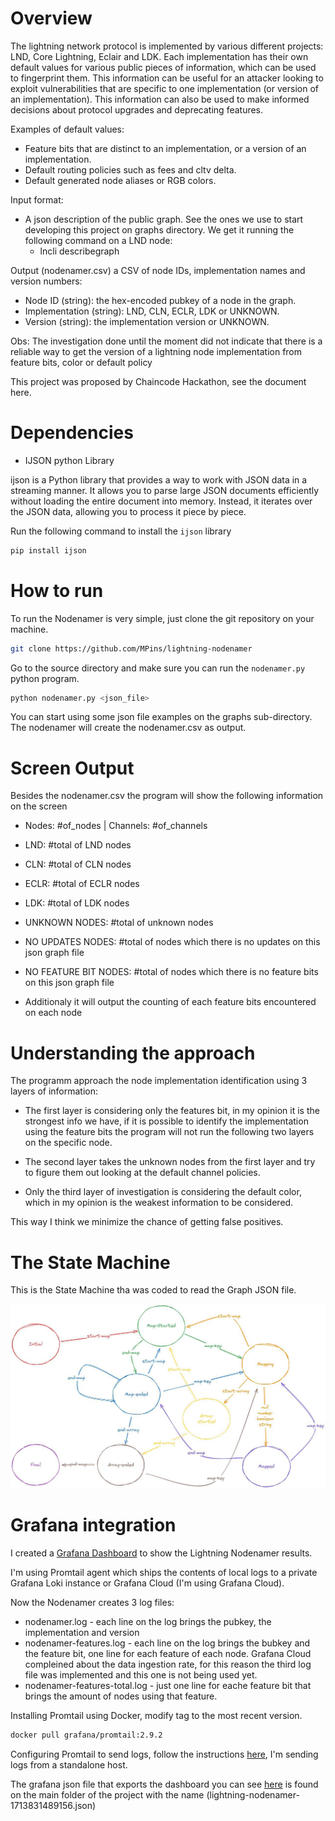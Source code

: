 # Overview
The lightning network protocol is implemented by various different projects: LND, Core
Lightning, Eclair and LDK. Each implementation has their own default values for various public
pieces of information, which can be used to fingerprint them. This information can be useful for
an attacker looking to exploit vulnerabilities that are specific to one implementation (or version
of an implementation). This information can also be used to make informed decisions about
protocol upgrades and deprecating features.

Examples of default values:
- Feature bits that are distinct to an implementation, or a version of an implementation.
- Default routing policies such as fees and cltv delta.
- Default generated node aliases or RGB colors.

Input format:
- A json description of the public graph. See the ones we use to start developing this project on graphs directory. We get it running the following command on a LND node:
    - lncli describegraph

Output (nodenamer.csv) a CSV of node IDs, implementation names and version numbers:
- Node ID (string): the hex-encoded pubkey of a node in the graph.
- Implementation (string): LND, CLN, ECLR, LDK or UNKNOWN.
- Version (string): the implementation version or UNKNOWN.

Obs: The investigation done until the moment did not indicate that there is a reliable way to get the version of a lightning node implementation from feature bits, color or default policy

This project was proposed by Chaincode Hackathon, see the document here.

# Dependencies

- IJSON python Library

ijson is a Python library that provides a way to work with JSON data in a streaming manner. It allows you to parse large JSON documents efficiently without loading the entire document into memory. Instead, it iterates over the JSON data, allowing you to process it piece by piece.

Run the following command to install the `ijson` library

```sh
pip install ijson
```

# How to run

To run the Nodenamer is very simple, just clone the git repository on your machine.

```sh
git clone https://github.com/MPins/lightning-nodenamer
```

Go to the source directory and make sure you can run the `nodenamer.py` python program.

```sh
python nodenamer.py <json_file>
```

You can start using some json file examples on the graphs sub-directory. The nodenamer will create the nodenamer.csv as output.

# Screen Output

Besides the nodenamer.csv the program will show the following information on the screen

- Nodes: #of_nodes | Channels: #of_channels
- LND: #total of LND nodes
- CLN: #total of CLN nodes
- ECLR: #total of ECLR nodes
- LDK: #total of LDK nodes
- UNKNOWN NODES: #total of unknown nodes
- NO UPDATES NODES: #total of nodes which there is no updates on this json graph file
- NO FEATURE BIT NODES: #total of nodes which there is no feature bits on this json graph file

- Additionaly it will output the counting of each feature bits encountered on each node

# Understanding the approach

The programm approach the node implementation identification using 3 layers of information:

- The first layer is considering only the features bit, in my opinion it is the strongest info we have, if it is possible to identify the implementation using the feature bits the program will not run the following two layers on the specific node.

- The second layer takes the unknown nodes from the first layer and try to figure them out looking at the default channel policies.

- Only the third layer of investigation is considering the default color, which in my opinion is the weakest information to be considered.

This way I think we minimize the chance of getting false positives.

# The State Machine

This is the State Machine tha was coded to read the Graph JSON file.

![alt text](image.png)

# Grafana integration

I created a [Grafana Dashboard](https://pins.grafana.net/public-dashboards/478199ff803c44138feb1439908e891f) to show the Lightning Nodenamer results.

I'm using Promtail agent which ships the contents of local logs to a private Grafana Loki instance or Grafana Cloud (I'm using Grafana Cloud).

Now the Nodenamer creates 3 log files:
- nodenamer.log - each line on the log brings the pubkey, the implementation and version
- nodenamer-features.log - each line on the log brings the bubkey and the feature bit, one line for each feature of each node. Grafana Cloud compleined about the data ingestion rate, for this reason the third log file was implemented and this one is not being used yet.
- nodenamer-features-total.log - just one line for eache feature bit that brings the amount of nodes using that feature.

Installing Promtail using Docker, modify tag to the most recent version.

```sh
docker pull grafana/promtail:2.9.2
```

Configuring Promtail to send logs, follow the instructions [here](https://grafana.com/docs/grafana-cloud/send-data/logs/collect-logs-with-promtail/#option-1-send-logs-from-a-standalone-host), I'm sending logs from a standalone host.

The grafana json file that exports the dashboard you can see [here](https://pins.grafana.net/public-dashboards/478199ff803c44138feb1439908e891f) is found on the main folder of the project with the name (lightning-nodenamer-1713831489156.json)






